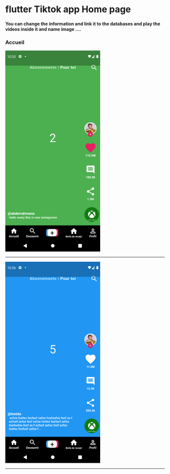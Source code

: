<h1> flutter Tiktok app Home page </h1>
<h4> You can change the information and link it to the databases and play the videos inside it and name image ....</h4>
<h3>Accueil</h3>
<img src="https://github.com/abenkoula71/Flutter-tiktok-app--homepage/blob/main/Screenshot_1633775733.png" width="300" /> 
<hr>

<img src="https://github.com/abenkoula71/Flutter-tiktok-app--homepage/blob/main/Screenshot_1633775801.png" width="300" />
<hr>
